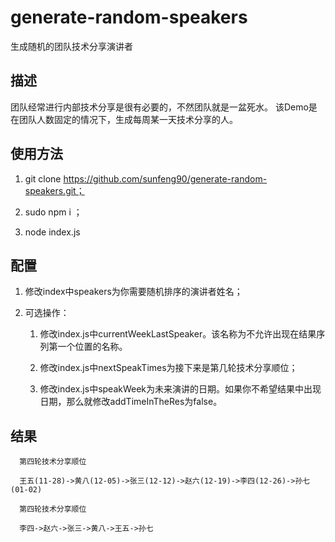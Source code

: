 # generate-random-speakers
生成随机的团队技术分享演讲者

## 描述
团队经常进行内部技术分享是很有必要的，不然团队就是一盆死水。
该Demo是在团队人数固定的情况下，生成每周某一天技术分享的人。

## 使用方法

1. git clone https://github.com/sunfeng90/generate-random-speakers.git；

2. sudo npm i ；

3. node index.js

## 配置
1. 修改index中speakers为你需要随机排序的演讲者姓名；

2. 可选操作：
   
   1. 修改index.js中currentWeekLastSpeaker。该名称为不允许出现在结果序列第一个位置的名称。
   
   2. 修改index.js中nextSpeakTimes为接下来是第几轮技术分享顺位；
   
   3. 修改index.js中speakWeek为未来演讲的日期。如果你不希望结果中出现日期，那么就修改addTimeInTheRes为false。

## 结果
  ```
    第四轮技术分享顺位 

    王五(11-28)->黄八(12-05)->张三(12-12)->赵六(12-19)->李四(12-26)->孙七(01-02)
  ```

  ```
    第四轮技术分享顺位 

    李四->赵六->张三->黄八->王五->孙七
  ```
